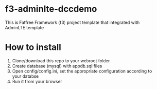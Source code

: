 # f3-adminlte-dccdemo
This is Fatfree Framework (f3) project template that integrated with AdminLTE template

# How to install
1. Clone/download this repo to your webroot folder
2. Create database (mysql) with appdb.sql files
3. Open config/config.ini, set the appropriate configuration according to your databse
4. Run it from your browser
